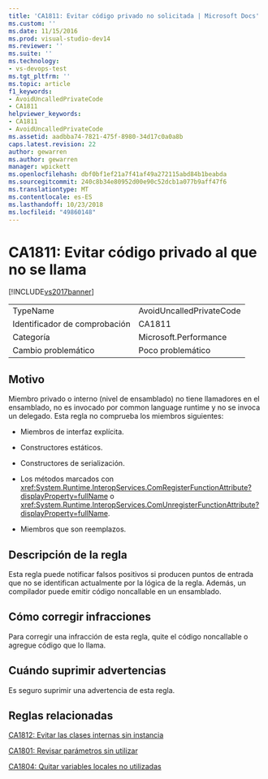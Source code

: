 ```yaml
---
title: 'CA1811: Evitar código privado no solicitada | Microsoft Docs'
ms.custom: ''
ms.date: 11/15/2016
ms.prod: visual-studio-dev14
ms.reviewer: ''
ms.suite: ''
ms.technology:
- vs-devops-test
ms.tgt_pltfrm: ''
ms.topic: article
f1_keywords:
- AvoidUncalledPrivateCode
- CA1811
helpviewer_keywords:
- CA1811
- AvoidUncalledPrivateCode
ms.assetid: aadbba74-7821-475f-8980-34d17c0a0a8b
caps.latest.revision: 22
author: gewarren
ms.author: gewarren
manager: wpickett
ms.openlocfilehash: dbf0bf1ef21a7f41af49a272115abd84b1beabda
ms.sourcegitcommit: 240c8b34e80952d00e90c52dcb1a077b9aff47f6
ms.translationtype: MT
ms.contentlocale: es-ES
ms.lasthandoff: 10/23/2018
ms.locfileid: "49860148"
---
```

# <a name="ca1811-avoid-uncalled-private-code"></a>CA1811: Evitar código privado al que no se llama
[!INCLUDE[vs2017banner](../includes/vs2017banner.md)]

|||
|-|-|
|TypeName|AvoidUncalledPrivateCode|
|Identificador de comprobación|CA1811|
|Categoría|Microsoft.Performance|
|Cambio problemático|Poco problemático|

## <a name="cause"></a>Motivo
 Miembro privado o interno (nivel de ensamblado) no tiene llamadores en el ensamblado, no es invocado por common language runtime y no se invoca un delegado. Esta regla no comprueba los miembros siguientes:

-   Miembros de interfaz explícita.

-   Constructores estáticos.

-   Constructores de serialización.

-   Los métodos marcados con <xref:System.Runtime.InteropServices.ComRegisterFunctionAttribute?displayProperty=fullName> o <xref:System.Runtime.InteropServices.ComUnregisterFunctionAttribute?displayProperty=fullName>.

-   Miembros que son reemplazos.

## <a name="rule-description"></a>Descripción de la regla
 Esta regla puede notificar falsos positivos si producen puntos de entrada que no se identifican actualmente por la lógica de la regla. Además, un compilador puede emitir código noncallable en un ensamblado.

## <a name="how-to-fix-violations"></a>Cómo corregir infracciones
 Para corregir una infracción de esta regla, quite el código noncallable o agregue código que lo llama.

## <a name="when-to-suppress-warnings"></a>Cuándo suprimir advertencias
 Es seguro suprimir una advertencia de esta regla.

## <a name="related-rules"></a>Reglas relacionadas
 [CA1812: Evitar las clases internas sin instancia](../code-quality/ca1812-avoid-uninstantiated-internal-classes.md)

 [CA1801: Revisar parámetros sin utilizar](../code-quality/ca1801-review-unused-parameters.md)

 [CA1804: Quitar variables locales no utilizadas](../code-quality/ca1804-remove-unused-locals.md)



